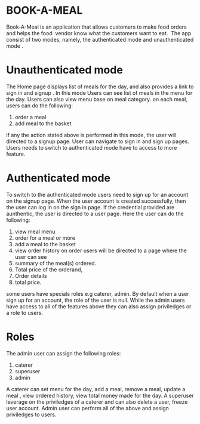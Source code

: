 # BOOK-A-MEAL
Book-A-Meal is an application that allows customers to make food orders and helps the food  vendor know what the customers want to eat. 
The app consist of two modes, namely, the authenticated mode and unauthenticated mode . 
# Unauthenticated mode
The Home page displays list of meals for the day, and also provides a link to sign in and  signup . 
In this mode Users can see list of meals in the menu for the day. Users can also view menu base on meal category. on each meal, users can do the following:
1.	order a meal 
2.	add meal to the basket

if any the action stated above is performed in this mode, the user will directed to a signup page. 
User can navigate to sign in and sign up pages.
Users needs to switch to authenticated mode have to access to more feature.
# Authenticated mode
To switch to the authenticated mode users need to sign up for an account  on the signup page. When the user  account is created successfully, then the user  can log in on the sign in page. If the credential provided are aunthentic, the user is directed to a user page.  Here the user can do the following:
1.	view  meal menu
2.	order for a meal or more
3.	add a meal to the basket
4.	view order history
on order users will be directed to a page where the user can see 
1.	summary of the meal(s) ordered.
2.	Total price of the orderand,
3.	Order details
4.	total price.


some users have specials roles e.g caterer, admin. By default when a user sign up for an account, the role of the user is null. While the admin users have access to all of the features above they can also assign priviledges or a role to users.  


# Roles
The admin user can assign the following roles:
1.	caterer
2.	superuser
3.	admin


A caterer can set menu for the day, add a meal, remove a meal, update a meal , view ordered history, view total money made for the day.
A superuser leverage on the priviledges of a caterer and can also delete a user, freeze user account.
Admin user can perform all of the above and assign priviledges to users.
